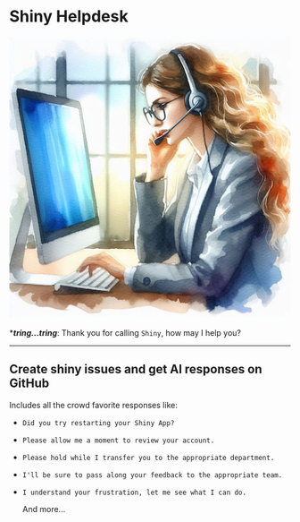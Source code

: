 # Shiny Helpdesk

![Shiny Helpdesk](support.jpeg)

****tring...tring***: Thank you for calling `Shiny`, how may I help you?

---

Create shiny issues and get AI responses on GitHub
---

Includes all the crowd favorite responses like:

- `Did you try restarting your Shiny App?`
- `Please allow me a moment to review your account.`
- `Please hold while I transfer you to the appropriate department.`
- `I'll be sure to pass along your feedback to the appropriate team.`
- `I understand your frustration, let me see what I can do.`

    And more...
